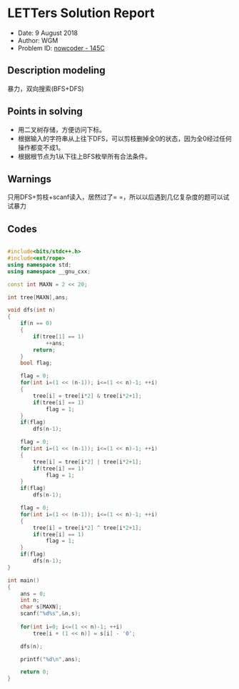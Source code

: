 
# LETTers Solution Report

- Date: 9 August 2018
- Author: WGM
- Problem ID: [nowcoder - 145C](https://www.nowcoder.com/acm/contest/145/C)

## Description modeling

暴力，双向搜索(BFS+DFS)

## Points in solving

- 用二叉树存储，方便访问下标。
- 根据输入的字符串从上往下DFS，可以剪枝删掉全0的状态，因为全0经过任何操作都变不成1。
- 根据根节点为1从下往上BFS枚举所有合法条件。

## Warnings

只用DFS+剪枝+scanf读入，居然过了= =，所以以后遇到几亿复杂度的题可以试试暴力

## Codes

```c++

#include<bits/stdc++.h>
#include<ext/rope>
using namespace std;
using namespace __gnu_cxx;

const int MAXN = 2 << 20;

int tree[MAXN],ans;

void dfs(int n)
{
    if(n == 0)
    {
        if(tree[1] == 1)
            ++ans;
        return;
    }
    bool flag;

    flag = 0;
    for(int i=(1 << (n-1)); i<=(1 << n)-1; ++i)
    {
        tree[i] = tree[i*2] & tree[i*2+1];
        if(tree[i] == 1)
            flag = 1; 
    }
    if(flag)
        dfs(n-1);

    flag = 0;
    for(int i=(1 << (n-1)); i<=(1 << n)-1; ++i)
    {
        tree[i] = tree[i*2] | tree[i*2+1];
        if(tree[i] == 1)
            flag = 1; 
    }
    if(flag)
        dfs(n-1);

    flag = 0;
    for(int i=(1 << (n-1)); i<=(1 << n)-1; ++i)
    {
        tree[i] = tree[i*2] ^ tree[i*2+1];
        if(tree[i] == 1)
            flag = 1; 
    }
    if(flag)
        dfs(n-1);
}

int main()
{
    ans = 0;
    int n;
    char s[MAXN];
    scanf("%d%s",&n,s);
    
    for(int i=0; i<=(1 << n)-1; ++i)
        tree[i + (1 << n)] = s[i] - '0';

    dfs(n);

    printf("%d\n",ans);

    return 0;
}


```
